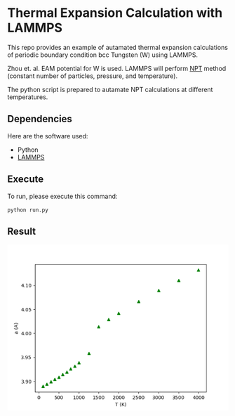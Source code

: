# Thermal Expansion Calculation with LAMMPS

This repo provides an example of autamated thermal expansion calculations of periodic boundary condition bcc Tungsten (W) using LAMMPS. 

Zhou et. al. EAM potential for W is used. LAMMPS will perform [NPT](https://lammps.sandia.gov/doc/fix_nh.html) method (constant number of particles, pressure, and temperature).

The python script is prepared to autamate NPT calculations at different temperatures. 

## Dependencies
Here are the software used:
- Python
- [LAMMPS](https://github.com/lammps/lammps)

## Execute
To run, please execute this command:
```
python run.py
```

## Result

![image](https://github.com/yanxon/thermal_expansion/blob/master/results/Pd.png)
